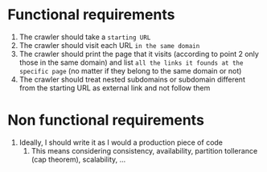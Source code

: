 # Functional requirements
1. The crawler should take a `starting URL`
2. The crawler should visit each URL `in the same domain`
3. The crawler should print the page that it visits (according to point 2 only those in the same domain) and list `all the links it founds at the specific page` (no matter if they belong to the same domain or not)
4. The crawler should treat nested subdomains or subdomain different from the starting URL as external link and not follow them

# Non functional requirements
1. Ideally, I should write it as I would a production piece of code
   1. This means considering consistency, availability, partition tollerance (cap theorem), scalability, ...